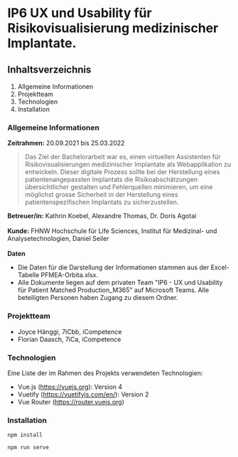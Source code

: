 # IP6 UX und Usability für Risikovisualisierung medizinischer Implantate.


## Inhaltsverzeichnis
1. Allgemeine Informationen 
2. Projektteam
3. Technologien
4. Installation

### Allgemeine Informationen
**Zeitrahmen:** 20.09.2021 bis 25.03.2022
>Das Ziel der Bachelorarbeit war es, einen virtuellen Assistenten für Risikovisualisierungen medizinischer Implantate als Webapplikation zu entwickeln. 
Dieser digitale Prozess sollte bei der Herstellung eines patientenangepassten Implantats die Risikoabschätzungen übersichtlicher gestalten und Fehlerquellen minimieren, um eine möglichst grosse Sicherheit in der Herstellung eines patientenspezifischen Implantats zu sicherzustellen.


**Betreuer/in:** Kathrin Koebel, Alexandre Thomas, Dr. Doris Agotai
<br>
<br>
**Kunde:** FHNW Hochschule für Life Sciences, Institut für Medizinal- und Analysetechnologien, Daniel Seiler
<br>
<br>
**Daten**
* Die Daten für die Darstellung der Informationen stammen aus der Excel-Tabelle PFMEA-Orbita.xlsx.
* Alle Dokumente liegen auf dem privaten Team "IP6 - UX und Usability für Patient Matched Production_M365" auf Microsoft Teams. Alle beteiligten Personen haben Zugang zu diesem Ordner.

### Projektteam
* Joyce Hänggi, 7iCbb, iCompetence
* Florian Daasch, 7iCa, iCompetence

### Technologien
Eine Liste der im Rahmen des Projekts verwendeten Technologien:
* Vue.js (https://vuejs.org): Version 4
* Vuetify (https://vuetifyjs.com/en/): Version 2
* Vue Router (https://router.vuejs.org)




### Installation
```
npm install
```
```
npm run serve
```



